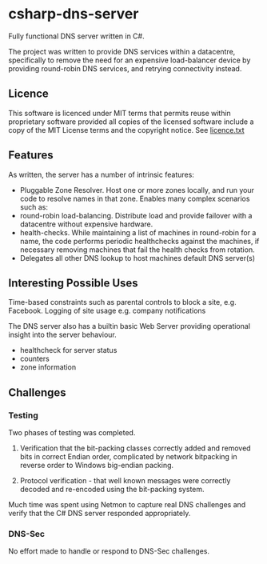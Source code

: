 # csharp-dns-server

Fully functional DNS server written in C#.

The project was written to provide DNS services within a datacentre, specifically to remove the need for an expensive load-balancer device by providing round-robin DNS services, and retrying connectivity instead.

## Licence
This software is licenced under MIT terms that permits reuse within proprietary software provided all copies of the licensed software include a copy of the MIT License terms and the copyright notice.  See [licence.txt](./licence.txt)

## Features

As written, the server has a number of intrinsic features:

 - Pluggable Zone Resolver.  Host one or more zones locally, and run your code to resolve names in that zone.  Enables many complex scenarios such as:
 - round-robin load-balancing.  Distribute load and provide failover with a datacentre without expensive hardware.
 - health-checks.  While maintaining a list of machines in round-robin for a name, the code performs periodic healthchecks against the machines, if necessary removing machines that fail the health checks from rotation.
 - Delegates all other DNS lookup to host machines default DNS server(s)

## Interesting Possible Uses
Time-based constraints such as parental controls to block a site, e.g. Facebook.
Logging of site usage e.g. company notifications

The DNS server also has a builtin basic Web Server providing operational insight into the server behaviour.
- healthcheck for server status
- counters
- zone information

## Challenges

### Testing

Two phases of testing was completed.
1) Verification that the bit-packing classes correctly added and removed bits in correct Endian order, complicated by network bitpacking in reverse order to Windows big-endian packing.

2) Protocol verification - that well known messages were correctly decoded and re-encoded using the bit-packing system.

Much time was spent using Netmon to capture real DNS challenges and verify that the C# DNS server responded appropriately.

### DNS-Sec
No effort made to handle or respond to DNS-Sec challenges.
